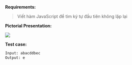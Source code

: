 **Requirements:**
> Viết hàm JavaScript để tìm ký tự đầu tiên không lặp lại

**Pictorial Presentation:**

<kbd><img src="https://www.w3resource.com/w3r_images/javascript-function-image-exercise-23.png"></kbd><br/>

**Test case:**

```bash
Input: abacddbec
Output: e
```

